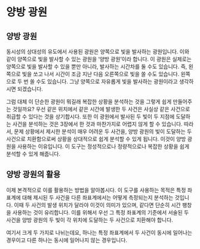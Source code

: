 # 양방 광원

## 양방 광원
동시성의 상대성의 유도에서 사용된 광원은 양쪽으로 빛을 발사하는 광원입니다. 이와 같이 양쪽으로 빛을 발사할 수 있는 광원을 ‘양방 광원’이라 합니다. 이 광원은 실제로는 양쪽으로 빛을 발사할 수 있을 뿐만 아니라, 발사하는 시간차를 둘 수도 있습니다. 즉, 왼쪽으로 빛을 쏘고 나서 시간이 조금 지난 다음 오른쪽으로 빛을 쏠 수도 있습니다. 왼쪽으로 두 번 쏠 수도 있습니다. 그냥 양쪽으로 자유롭게 빛을 발사하는 광원이라고 생각하시면 되겠습니다.

그럼 대체 이 단순한 광원이 뭐길래 복잡한 상황을 분석하는 것을 그렇게 쉽게 만들어주는 것일까요? 우선 같은 위치에서 같은 시간에 발생한 두 사건은 사실상 같은 사건으로 취급할 수 있다는 것을 상기합시다. 또한 이 광원에서 발사된 두 빛이 두 지점에 도달하는 사건을 분석하는 것은 3장에서 한 것과 마찬가지로 어렵지 않게 할 수 있습니다. 따라서, 문제 상황에서 제시한 분석이 매우 어려운 두 사건을, 양방 광원의 빛이 도달하는 두 사건으로 치환함으로써 상황을 상대적으로 쉽게 분석할 수 있게 됩니다. 이것이 양방 광원을 사용하는 이유입니다. 이 도구는 정성적으로나 정량적으로나 복잡한 상황을 쉽게 분석할 수 있게 해줍니다.

## 양방 광원의 활용
이제 본격적으로 이를 활용하는 방법을 알아봅시다. 이 도구를 사용하는 목적은 특정 좌표계에 대해 제시된 두 사건을 다른 좌표계에서는 어떻게 측정되는지 분석하는 것입니다. 이때 두 사건의 발생 위치가 달라야 이것이 의미가 있으며, 같다면 단순히 시간 팽창을 사용하는 것이 유리합니다. 이를 위해서 우선 그 특정 좌표계의 기준에서 서술된 두 사건을 양방 광원의 두 빛이 각 위치에 도달하는 두 사건으로 치환해야 합니다.

여기서 크게 두 가지로 나뉘는데요, 하나는 특정 좌표계에서 두 사건이 동시에 일어나는 경우이고 다른 하나는 동시에 일어나지 않는 경우입니다.


